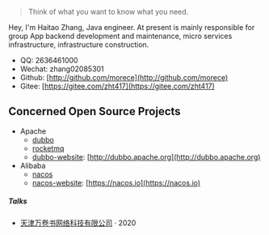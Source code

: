 > Think of what you want to know what you need.

Hey, I'm Haitao Zhang, Java engineer. At present is mainly responsible for group App backend development and maintenance, micro services infrastructure, infrastructure construction.

- QQ: 2636461000
- Wechat: zhang02085301
- Github: [http://github.com/morece](http://github.com/morece) 
- Gitee:  [https://gitee.com/zht417](https://gitee.com/zht417)

<!-- ## Online Courses

- jianshu
    - [「Personal Homepage」](https://www.jianshu.com/u/faa01fa59ea3)

- zhihu
    - [「Personal Homepage」](https://www.zhihu.com/people/wang-le-6-62/activities)
    
- imooc
    - [「Personal Homepage」](https://www.imooc.com/u/4024769/articles)

- segmentfault
    - [「Personal Homepage」](https://segmentfault.com/u/xiaomage_5c10d17d26987) -->

## Concerned Open Source Projects

- Apache
    - [dubbo](https://github.com/apache/dubbo)
    - [rocketmq](https://github.com/apache/rocketmq)
    - [dubbo-website](https://github.com/apache/dubbo-website): [http://dubbo.apache.org](http://dubbo.apache.org)
- Alibaba
    - [nacos](https://github.com/alibaba/nacos)
    - [nacos-website](https://github.com/nacos-group/nacos-group.github.io): [https://nacos.io](https://nacos.io)
<!-- - Personal
    - [Automation-report](https://github.com/caojiele/automation-report)
    - [Spring-official-reference](https://github.com/caojiele/Spring-official-reference)
    - [JavaMonitor](https://github.com/caojiele/JavaMonitor): [https://caojiele.com/java-monitor](http://116.85.23.6:8888)
    - [Online-resume](https://github.com/caojiele/online-resume): [https://caojiele.com/online-resume/](https://caojiele.com/online-resume/)
    - [Jlcaoblog-boilerplate](https://github.com/caojiele/Jlcaoblog-boilerplate): [https://caojiele.com/Jlcaoblog-boilerplate/](https://caojiele.com/Jlcaoblog-boilerplate/) -->


<!-- ##### My Programming Languages Spectrum

I generally prefer languages that are close to ML ("Meta Language"), i.e. _mostly functional programming_. This should explain most of my picks e.g. JavaScript within dynamically-typed's, Scala within JVM's, Rust within unmanaged's.

> __Left-right__ is how much I prefer it.  __Top-down__ is how much I know it. __Versions__ are lower bounds.

|     | 💔️           | ❤️ ️                   | ❤️❤️ ️             | ❤️❤️❤️ ️               |
| --- | ------------- | ---------------------- | ------------------ | ---------------------- |
| 😅  | `PHP` `BASIC` | `ObjC` `Prolog` `Hack` | `Kotlin` `Dart`    | `Swift` `Agda` `Idris` |
| 🧐  |               | `Asm` `C++`  `Lisp*`   | `C++11` `C#` `AS3` | `Scala` `Rust`         |
| 😏  | `Shell`       | `C` `Java` `Python`    | `Typed JS*` `Wasm` | `Haskell` `Coq` `ML*`  |
| 🤓  |               | `JavaScript`           | `ECMAScript6`      | `λ` `Λ` `Π` `Σ`        |

> __`ML*`__: `OCaml` `ReasonML` `Standard ML`  
> __`Lisp*`__: `Clojure` `Scheme` `Racket`  
> __`Typed JS*`__：`Flow` `TypeScript` -->


##### Talks

- [天津万卷书网络科技有限公司][1] · 2020

[1]: //zaowandushu.com/
